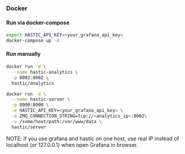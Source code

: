 ### Docker

#### Run via docker-compose
```bash
export HASTIC_API_KEY=<your_grafana_api_key>
docker-compose up -d
```

#### Run manually
```bash
docker run -d \
  --name hastic-analytics \
  -p 8002:8002 \
  hastic/analytics

docker run -d \
  --name hastic-server \
  -p 8000:8000 \
  -e HASTIC_API_KEY=<your_grafana_api_key> \
  -e ZMQ_CONNECTION_STRING=tcp://<analytics_ip>:8002\
  -v /some/host/path:/var/www/data \
  hastic/server
```

NOTE: if you use grafana and hastic on one host, use real IP instead of localhost (or 127.0.0.1) when open Grafana in browser.